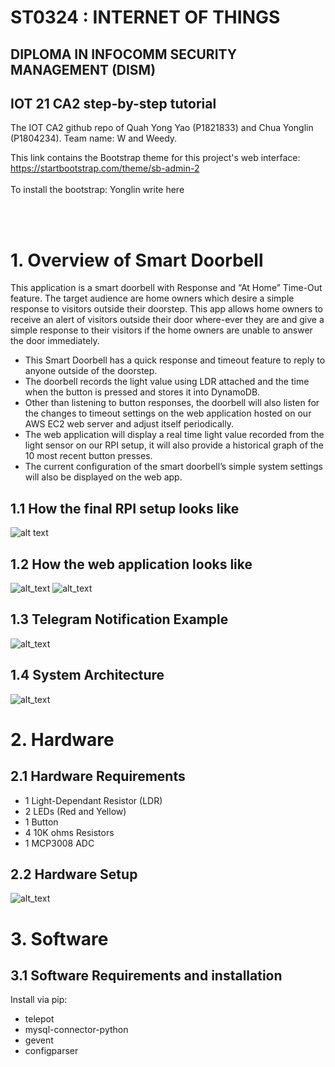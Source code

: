 # ST0324 : INTERNET OF THINGS
## DIPLOMA IN INFOCOMM SECURITY MANAGEMENT (DISM)
## IOT 21 CA2 step-by-step tutorial
The IOT CA2 github repo of Quah Yong Yao (P1821833) and Chua Yonglin (P1804234). Team name: W and Weedy.

This link contains the Bootstrap theme for this project's web interface: https://startbootstrap.com/theme/sb-admin-2
</br></br>
To install the bootstrap:
Yonglin write here

</br></br>
# 1. Overview of Smart Doorbell
This application is a smart doorbell with Response and “At Home” Time-Out feature. The target audience are home owners which desire a simple response to visitors outside their doorstep. This app allows home owners to receive an alert of visitors outside their door where-ever they are and give a simple response to their visitors if the home owners are unable to answer the door immediately.
</br>
- This Smart Doorbell has a quick response and timeout feature to reply to anyone outside of the doorstep. 
- The doorbell records the light value using LDR attached and the time when the button is pressed and stores it into DynamoDB.
- Other than listening to button responses, the doorbell will also listen for the changes to timeout settings on the web application hosted on our AWS EC2 web server and adjust itself periodically. 
- The web application will display a real time light value recorded from the light sensor on our RPI setup, it will also provide a historical graph of the 10 most recent button presses.
- The current configuration of the smart doorbell’s simple system settings will also be displayed on the web app.

## 1.1 How the final RPI setup looks like
![alt text](https://github.com/y2git/DISM-IOT-CA2/blob/main/sample_images/rpi_setup.PNG)
## 1.2 How the web application looks like
![alt_text](https://github.com/y2git/DISM-IOT-CA2/blob/main/sample_images/web1.PNG)
![alt_text](https://github.com/y2git/DISM-IOT-CA2/blob/main/sample_images/web2.PNG)
## 1.3 Telegram Notification Example
![alt_text](https://github.com/y2git/DISM-IOT-CA2/blob/main/sample_images/telegram_sample.jpg)
## 1.4 System Architecture
![alt_text](https://github.com/y2git/DISM-IOT-CA2/blob/main/sample_images/IOT_system_architecture.png)
# 2. Hardware
## 2.1 Hardware Requirements
- 1 Light-Dependant Resistor (LDR)
- 2 LEDs (Red and Yellow)
- 1 Button
- 4 10K ohms Resistors
- 1 MCP3008 ADC
## 2.2 Hardware Setup
![alt_text](https://github.com/y2git/DISM-IOT-CA2/blob/main/sample_images/CA2_fritzing.png)
# 3. Software
## 3.1 Software Requirements and installation
Install via pip:
- telepot
-	mysql-connector-python
-	gevent 
-	configparser


